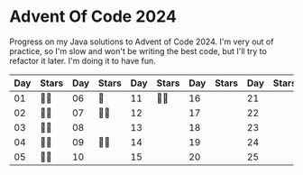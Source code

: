 # Advent Of Code 2024

Progress on my Java solutions to Advent of Code 2024. I'm very out of practice, so I'm slow and won't be writing the best code, but I'll try to refactor it later. I'm doing it to have fun.

| Day | Stars | Day | Stars | Day | Stars | Day | Stars | Day | Stars |
|-----|--|-----|-------|-----|-------|-----|-------|-----|-------|
| 01  | 🌟🌟 | 06  | 🌟   | 11  | 🌟🌟 | 16  |       | 21  |       |
| 02  | 🌟🌟 | 07  | 🌟🌟 | 12  |       | 17  |       | 22  |       |
| 03  | 🌟🌟 | 08  |       | 13  |       | 18  |       | 23  |       |
| 04  | 🌟🌟  | 09  | 🌟🌟 | 14  |       | 19  |       | 24  |       |
| 05  | 🌟🌟 | 10  |       | 15  |       | 20  |       | 25  |       |
